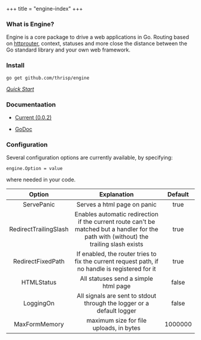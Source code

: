 +++
title = "engine-index"
+++
### What is Engine?

Engine is a core package to drive a web applications in Go. Routing based on [httprouter](https://github.com/julienschmidt/httprouter), context, statuses and more close the distance between the Go standard library and your own web framework. 


### Install

    go get github.com/thrisp/engine

[*Quick Start*](/engine/quick)


### Documentaation

- [Current (0.0.2)](/engine/documentation/0.0.2/)

- [GoDoc](https://godoc.org/github.com/thrisp/engine)


### Configuration

Several configuration options are currently available, by specifying:


    engine.Option = value 


where needed in your code.

| Option | Explanation | Default |
| :---: | :---: | :---: |
| ServePanic | Serves a html page on panic | true |
| RedirectTrailingSlash | Enables automatic redirection if the current route can't be matched but a handler for the path with (without) the trailing slash exists | true |
| RedirectFixedPath | If enabled, the router tries to fix the current request path, if no handle is registered for it | true |
| HTMLStatus | All statuses send a simple html page | false |
| LoggingOn | All signals are sent to stdout through the logger or a default logger | false |
| MaxFormMemory | maximum size for file uploads, in bytes | 1000000 |
